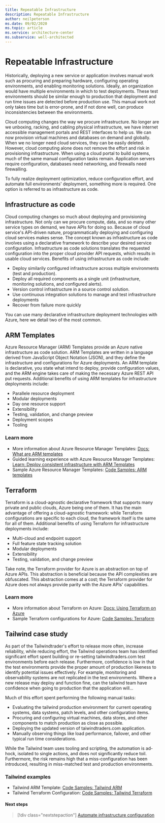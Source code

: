 ```yaml
---
title: Repeatable Infrastructure
description: Repeatable Infrastructure 
author: neilpeterson
ms.date: 09/02/2020
ms.topic: article
ms.service: architecture-center
ms.subservice: well-architected
---
```


# Repeatable Infrastructure

Historically, deploying a new service or application involves manual work such as procuring and preparing hardware, configuring operating environments, and enabling monitoring solutions. Ideally, an organization would have multiple environments in which to test deployments. These test environments should be similar enough to production that deployment and run time issues are detected before production use. This manual work not only takes time but is error-prone, and if not done well, can produce inconsistencies between the environments.

Cloud computing changes the way we procure infrastructure. No longer are we unboxing, racking, and cabling physical infrastructure, we have internet accessible management portals and REST interfaces to help us. We can now provision virtual machines and databases on demand and globally. When we no longer need cloud services, they can be easily deleted. However, cloud computing alone does not remove the effort and risk in provisioning infrastructure. When using a cloud portal to build systems, much of the same manual configuration tasks remain. Application servers require configuration, databases need networking, and firewalls need firewalling. 

To fully realize deployment optimization, reduce configuration effort, and automate full environments' deployment, something more is required. One option is referred to as infrastructure as code.

## Infrastructure as code

Cloud computing changes so much about deploying and provisioning infrastructure. Not only can we procure compute, data, and so many other service types on demand, we have APIs for doing so. Because of cloud service's API-driven nature, programmatically deploying and configuring cloud services makes sense. The concept known as infrastructure as code involves using a declarative framework to describe your desired service configuration. Infrastructure as code solutions translates the requested configuration into the proper cloud provider API requests, which results in usable cloud services. Benefits of using infrastructure as code include:

- Deploy similarily configured infrastructure across multiple environments (test and production).
- Deploy all required components as a single unit (infrastructure, monitoring solutions, and configured alerts).
- Version control infrastructure in a source control solution.
- Use continuous integration solutions to manage and test infrastructure deployments
- Recover from failure more quickly

You can use many declarative infrastructure deployment technologies with Azure, here we detail two of the most common.

## ARM Templates

Azure Resource Manager (ARM) Templates provide an Azure native infrastructure as code solution. ARM Templates are written in a language derived from JavaScript Object Notation (JSON), and they define the infrastructure and configurations for Azure deployments. An ARM template is declarative, you state what intend to deploy, provide configuration values, and the ARM engine takes care of making the necessary Azure REST API put requests. Additional benefits of using ARM templates for infrastructure deployments include:

- Parallele resource deployment
- Modular deployments
- Day one resource support
- Extensibility
- Testing, validation, and change preview
- Deployment scopes
- Tooling

### Learn more

- More information about Azure Resource Manager Templates: [Docs: What are ARM templates](https://docs.microsoft.com/azure/azure-resource-manager/templates/overview)
- Guided learning experience with Azure Resource Manager Templates: [Learn: Deploy consistent infrastructure with ARM Templates](https://docs.microsoft.com/learn/modules/create-azure-resource-manager-template-vs-code/)
- Sample Azure Resource Manager Templates: [Code Samples: ARM templates](https://docs.microsoft.com/samples/browse/?terms=arm%20templates)

## Terraform

Terraform is a cloud-agnostic declarative framework that supports many private and public clouds, Azure being one of them. It has the main advantage of offering a cloud-agnostic framework: while Terraform configurations are specific to each cloud, the framework itself is the same for all of them. Additional benefits of using Terraform for infrastructure deployments include:

- Multi-cloud and endpoint support
- Full feature state tracking solution
- Modular deployments
- Extensibility
- Testing, validation, and change preview

Take note, the Terraform provider for Azure is an abstraction on top of Azure APIs. This abstraction is beneficial because the API complexities are obfuscated. This abstraction comes at a cost; the Terraform provider for Azure does not always provide parity with the Azure APIs' capabilities.

### Learn more

- More information about Terraform on Azure: [Docs: Using Terraform on Azure](https://docs.microsoft.com/azure/developer/terraform/overview)
- Sample Terraform configurations for Azure: [Code Samples: Terraform](https://docs.microsoft.com/samples/browse/?terms=Terraform)

## Tailwind case study

As part of the Tailwindtrader's effort to release more often, increase reliability, while reducing effort, the Tailwind operations team has identified significant effort spent building or re-setting tailwindtraders.com test environments before each release. Furthermore, confidence is low in that the test environments provide the proper amount of production likeness to identify potential issues effectively. For example, monitoring and observability systems are not replicated in the test environments. Where a new release may deploy and function fine, can the tailwind team have confidence when going to production that the application will...

Much of this effort spent performing the following manual tasks:

- Evaluating the tailwind production environment for current operating systems, data systems, patch levels, and other configuration items.
- Procuring and configuring virtual machines, data stores, and other components to match production as close as possible.
- Deploying the updated version of taiwindtraders.com application.
- Manually observing things like load performance, failover, and other typical run time considerations. 

While the Tailwind team uses tooling and scripting, the automation is ad-hock, isolated to single actions, and does not significantly reduce toil. Furthermore, the risk remains high that a miss-configuration has been introduced, resulting in miss-matched test and production environments.

### Tailwind examples

- Tailwind ARM Template: [Code Samples: Tailwind ARM](https://docs.microsoft.com/azure/developer/terraform/overview)
- Tailwind Terraform Configuration: [Code Samples: Tailwind Terraform](https://docs.microsoft.com/samples/browse/?terms=Terraform)

#### Next steps

> [!div class="nextstepaction"]
> [Automate infrastructure configuration](./automation-configuration.md)